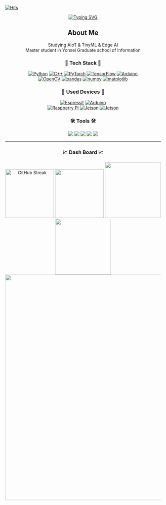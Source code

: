 
[![Hits](https://hits.seeyoufarm.com/api/count/incr/badge.svg?url=https%3A%2F%2Fgithub.com%2FMarvic1130&count_bg=%230081FB&title_bg=%231C2B33&icon=&icon_color=%230081FB&title=views&edge_flat=false)](https://hits.seeyoufarm.com)

<div align="center">
  
  <a href="https://git.io/typing-svg"><img src="https://readme-typing-svg.herokuapp.com?font=Source+Code+Pro&weight=700&size=30&pause=1000&color=0081FB&repeat=false&width=377&lines=Hi!+I+am+Yeseong+Kang" alt="Typing SVG" /></a>

  <h2> About Me</h2>

  <p> 
  Studying AIoT & TinyML & Edge AI <br/>
  Master student in Yonsei Graduate school of Information
  
  </p>

</div>

<div>
  
<h3 align="center"> 📌 Tech Stack 📌 </h3>

<div align="center">
  <a href="https://www.python.org" target="_blank"><img alt="Python" src ="https://img.shields.io/badge/Python-3776AB.svg?style=flat&logo=Python&logoColor=white"/></a>
  <a href="https://learn.microsoft.com/ko-kr/cpp/cpp/?view=msvc-170" target="_blank"><img alt="C++" src ="https://img.shields.io/badge/C%2B%2B-00599C.svg?style=flat&logo=C%2B%2B&logoColor=white"/></a>
  <a href="https://pytorch.kr" target="_blank"><img alt="PyTorch" src ="https://img.shields.io/badge/pytorch-EE4C2C.svg?style=flat&logo=PyTorch&logoColor=white"/></a>
  <a href="https://www.tensorflow.org/?hl=ko" target="_blank"><img alt="TensorFlow" src ="https://img.shields.io/badge/tensorflow-FF6F00.svg?style=flat&logo=TensorFlow&logoColor=white"/></a>
  <a href="https://www.arduino.cc" target="_blank"><img alt="Arduino" src ="https://img.shields.io/badge/Arduino-00878F.svg?style=flat&logo=Arduino&logoColor=white"/></a>
  <br/>
  <a href="https://opencv.org" target="_blank"><img alt="OpenCV" src ="https://img.shields.io/badge/OpenCV-5C3EE8.svg?style=flat&logo=OpenCV&logoColor=white"/></a>
  <a href="https://pandas.pydata.org/" target="_blank"><img alt="pandas" src ="https://img.shields.io/badge/pandas-150458.svg?style=flat&logo=pandas&logoColor=white"/></a>
  <a href="https://numpy.org/" target="_blank"><img alt="numpy" src ="https://img.shields.io/badge/numpy-013243.svg?style=flat&logo=numpy&logoColor=white"/></a>
  <a href="https://matplotlib.org/" target="_blank"><img alt="matplotlib" src="https://img.shields.io/badge/Matplotlib-11557c.svg?style=flat&logo&logo=Matplotlib&logoColor=white" /></a>
  
</div>

<h3 align="center"> 🔌 Used Devices 🔌 </h3>

<div align="center">
  <a href="https://www.espressif.com" target="_blank"><img alt="Espressif" src ="https://img.shields.io/badge/Espressif-E7352C.svg?style=flat&logo=Espressif&logoColor=white"/></a>
  <a href="https://www.arduino.cc" target="_blank"><img alt="Arduino" src ="https://img.shields.io/badge/Arduino-00878F.svg?style=flat&logo=Arduino&logoColor=white"/></a>
  <br>
  <a href="https://www.raspberrypi.com" target="_blank"><img alt="Raspberry Pi" src ="https://img.shields.io/badge/Raspberry Pi-A22846.svg?style=flat&logo=raspberrypi&logoColor=white"/></a>
  <a href="https://www.nvidia.com/en-us/autonomous-machines/embedded-systems/" target="_blank"><img alt="Jetson" src ="https://img.shields.io/badge/Nvidia Jetson-76B900.svg?style=flat&logo=nvidia&logoColor=white"/></a>
  <a href="https://coral.ai/" target="_blank"><img alt="Jetson" src ="https://img.shields.io/badge/Google Coral Dev-FF5E4D.svg?style=flat&logo=coral&logoColor=white"/></a>
  
</div>

<h3 align="center"> 🛠 Tools 🛠 </h3>

<div align="center">
    <a href="https://github.com/Marvic1130"><img src="https://img.shields.io/badge/GitHub-181717?style=flat&logo=GitHub&logoColor=white"/></a>
    <a href="https://github.com/apps/desktop"><img src="https://img.shields.io/badge/GitHub Desktop-6f42c1?style=flat&logo=GitHub&logoColor=white"/></a>
    <a href="https://www.sourcetreeapp.com/"><img src="https://img.shields.io/badge/Sourcetree-0052CC?style=flat&logo=Sourcetree&logoColor=white"/></a>
    <a href="https://www.notion.so/"><img src="https://img.shields.io/badge/Notion-000000?style=flat&logo=Notion&logoColor=white"/></a>
    <a href="https://slack.com/"><img src="https://img.shields.io/badge/Slack-4A154B?style=flat&logo=Slack&logoColor=white"/></a>
</div>

***

</div>

<div align="center">

  <h3> 📈 Dash Board 📈 </h3>

  <img src="https://streak-stats.demolab.com?user=Marvic1130&background=00000000&ring=0081FB&sideNums=999999&dates=999999&currStreakNum=999999&sideLabels=999999" alt="GitHub Streak" height="157px" />
  <a href="https://solved.ac/marvic1130"><img src="http://mazassumnida.wtf/api/v2/generate_badge?boj=marvic1130" height="157px" /></a>

  <img src="https://github-readme-stats.vercel.app/api/top-langs/?username=Marvic1130&layout=donut&hide=ShaderLab,PureBasic&bg_color=00000000&text_color=999999&title_color=0081FB" height="180px">
  <img src="https://github-readme-stats.vercel.app/api?username=Marvic1130&show_icons=true&count_private=true&include_all_commits=true&bg_color=00000000&text_color=999999&title_color=0081FB&icon_color=006EE9" height="180px">

  <img src="https://github-readme-activity-graph.vercel.app/graph?username=Marvic1130&bg_color=1C2B3300&color=999999&line=0081FB&point=006EE9&area=true&area_color=0081FB&title_color=0081FB&hide_title=true" width="727px">

</div>
